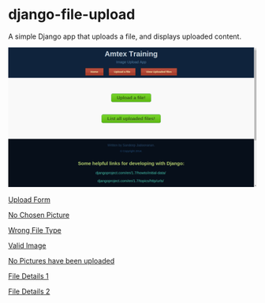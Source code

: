 django-file-upload
==================

A simple Django app that uploads a file, and displays uploaded content.

![Home Page](Screenshots/1_1_Home.png)

[Upload Form](Screenshots/2_1_Upload_Form.png)

[No Chosen Picture](Screenshots/2_2_No_Chosen_Picture.png)

[Wrong File Type](Screenshots/2_3_Wrong_File_Type.png)

[Valid Image](Screenshots/2_4_Valid_Image.png)

[No Pictures have been uploaded](Screenshots/3_1_No_Pictures_to_Display.png)

[File Details 1](Screenshots/3_2_File_Details_1.png)

[File Details 2](Screenshots/3_2_File_Details_2.png)

